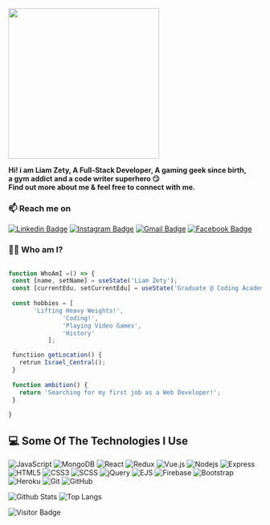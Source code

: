 <img src="https://i.ibb.co/1zV4ML4/liam-logo.png" width="300"  />

**Hi! i am Liam Zety, A Full-Stack Developer, A gaming geek since birth, </br>
a gym addict and a code writer superhero :smirk:  </br>
Find out more about me & feel free to connect with me.**

### 📫 Reach me on
[![Linkedin Badge](https://img.shields.io/badge/-Linkedin-blue?style=flat-square&logo=Linkedin&logoColor=white&link=https://www.linkedin.com/in/liam-zety/)](https://www.linkedin.com/in/liam-zety/)
[![Instagram Badge](https://img.shields.io/badge/-Instagram-purple?style=flat-square&logo=instagram&logoColor=white&link=https://instagram.com/liam_zety/)](https://instagram.com/liam_zety)
[![Gmail Badge](https://img.shields.io/badge/-Gmail-c14438?style=flat-square&logo=Gmail&logoColor=white&link=mailto:liamzroma@gmail.com)](mailto:liamzroma@gmail.com)
[![Facebook Badge](https://img.shields.io/badge/-Facebook-0D8BF0?style=flat-square&logo=Facebook&logoColor=white&link=https://www.facebook.com/liamzety/)](https://www.facebook.com/liamzety/)

### 👨‍💻 Who am I?
 ```javascript
 
 function WhoAmI =() => {
  const [name, setName] = useState('Liam Zety');
  const [currentEdu, setCurrentEdu] = useState('Graduate @ Coding Academy.');
  
  const hobbies = [
        'Lifting Heavy Weights!',
				'Coding!',
				'Playing Video Games',
				'History'
			];
 
  functiion getLocation() {
  	retrun Israel_Central();
  }
  
  function ambition() {
    return 'Searching for my first job as a Web Developer!';
  }
  
}
 ```

## 💻 Some Of The Technologies I Use

![JavaScript](https://img.shields.io/badge/-JavaScript-black?style=flat-square&logo=javascript)
![MongoDB](https://img.shields.io/badge/-MongoDB-black?style=flat-square&logo=mongodb)
![React](https://img.shields.io/badge/-React-black?style=flat-square&logo=react)
![Redux](https://img.shields.io/badge/-Redux-181717?style=flat-square&logo=redux)
![Vue.js](https://img.shields.io/badge/-Vue.js-f1f1f1?style=flat-square&logo=vue.js)
![Nodejs](https://img.shields.io/badge/-Nodejs-black?style=flat-square&logo=Node.js)
![Express](https://img.shields.io/badge/-Express-black?style=flat-square&logo=express)
![HTML5](https://img.shields.io/badge/-HTML5-E34F26?style=flat-square&logo=html5&logoColor=white)
![CSS3](https://img.shields.io/badge/-CSS3-1572B6?style=flat-square&logo=css3)
![SCSS](https://img.shields.io/badge/-SCSS-purple?style=flat-square&logo=scss)
![jQuery](https://img.shields.io/badge/-jQuery-black?style=flat-square&logo=jquery)
![EJS](https://img.shields.io/badge/-EJS-black?style=flat-square&logo=ejs)
![Firebase](https://img.shields.io/badge/-Firebase-black?style=flat-square&logo=firebase)
![Bootstrap](https://img.shields.io/badge/-Bootstrap-563D7C?style=flat-square&logo=bootstrap)
![Heroku](https://img.shields.io/badge/-Heroku-430098?style=flat-square&logo=heroku)
![Git](https://img.shields.io/badge/-Git-black?style=flat-square&logo=git)
![GitHub](https://img.shields.io/badge/-GitHub-181717?style=flat-square&logo=github)


![Github Stats](https://github-readme-stats.vercel.app/api?username=liamzety&count_private=true&show_icons=true&include_all_commits=true)
![Top Langs](https://github-readme-stats.vercel.app/api/top-langs/?username=liamzety&hide=TeX&layout=compact)

![Visitor Badge](https://visitor-badge.laobi.icu/badge?page_id=liamzety.liamzety)
